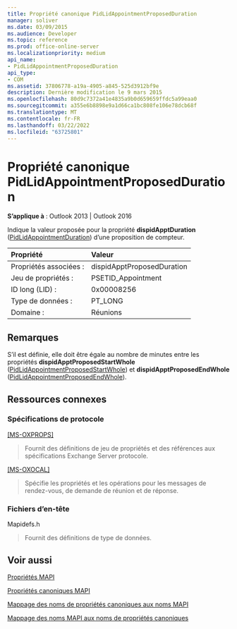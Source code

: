 ```yaml
---
title: Propriété canonique PidLidAppointmentProposedDuration
manager: soliver
ms.date: 03/09/2015
ms.audience: Developer
ms.topic: reference
ms.prod: office-online-server
ms.localizationpriority: medium
api_name:
- PidLidAppointmentProposedDuration
api_type:
- COM
ms.assetid: 37806778-a19a-4905-a845-525d3912bf9e
description: Dernière modification le 9 mars 2015
ms.openlocfilehash: 80d9c7372a41e4835a9b0d659659ffdc5a99eaa0
ms.sourcegitcommit: a355e6b8898e9a1d66ca1bc808fe106e78dcb68f
ms.translationtype: MT
ms.contentlocale: fr-FR
ms.lasthandoff: 03/22/2022
ms.locfileid: "63725801"
---
```

# <a name="pidlidappointmentproposedduration-canonical-property"></a>Propriété canonique PidLidAppointmentProposedDuration

  
  
**S’applique à** : Outlook 2013 | Outlook 2016 
  
Indique la valeur proposée pour la propriété **dispidApptDuration** ([PidLidAppointmentDuration](pidlidappointmentduration-canonical-property.md)) d’une proposition de compteur.
  
|Propriété |Valeur |
|:-----|:-----|
|Propriétés associées :  <br/> |dispidApptProposedDuration  <br/> |
|Jeu de propriétés :  <br/> |PSETID_Appointment  <br/> |
|ID long (LID) :  <br/> |0x00008256  <br/> |
|Type de données :  <br/> |PT_LONG  <br/> |
|Domaine :  <br/> |Réunions  <br/> |
   
## <a name="remarks"></a>Remarques

S’il est définie, elle doit être égale au nombre de minutes entre les propriétés **dispidApptProposedStartWhole** ([PidLidAppointmentProposedStartWhole](pidlidappointmentproposedstartwhole-canonical-property.md)) et **dispidApptProposedEndWhole** ([PidLidAppointmentProposedEndWhole](pidlidappointmentproposedendwhole-canonical-property.md)).
  
## <a name="related-resources"></a>Ressources connexes

### <a name="protocol-specifications"></a>Spécifications de protocole

[[MS-OXPROPS]](https://msdn.microsoft.com/library/f6ab1613-aefe-447d-a49c-18217230b148%28Office.15%29.aspx)
  
> Fournit des définitions de jeu de propriétés et des références aux spécifications Exchange Server protocole.
    
[[MS-OXOCAL]](https://msdn.microsoft.com/library/09861fde-c8e4-4028-9346-e7c214cfdba1%28Office.15%29.aspx)
  
> Spécifie les propriétés et les opérations pour les messages de rendez-vous, de demande de réunion et de réponse.
    
### <a name="header-files"></a>Fichiers d’en-tête

Mapidefs.h
  
> Fournit des définitions de type de données.
    
## <a name="see-also"></a>Voir aussi



[Propriétés MAPI](mapi-properties.md)
  
[Propriétés canoniques MAPI](mapi-canonical-properties.md)
  
[Mappage des noms de propriétés canoniques aux noms MAPI](mapping-canonical-property-names-to-mapi-names.md)
  
[Mappage des noms MAPI aux noms de propriétés canoniques](mapping-mapi-names-to-canonical-property-names.md)

